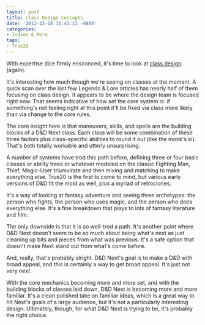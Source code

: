 ```yaml
---
layout: post
title: Class Design Concepts
date: '2012-12-18 11:41:13 -0800'
categories:
- Indies & More
tags:
- True20
---
```

With expertise dice firmly ensconced, it's time to look at <a href="http://www.wizards.com/DnD/Article.aspx?x=dnd/4ll/20121126">class design</a> (again).

It's interesting how much though we're seeing on classes at the moment. A quick scan over the last few Legends & Lore articles has nearly half of them focusing on class design. It appears to be where the design team is focused right now. That seems indicative of how set the core system is: if something's not feeling right at this point it'll be fixed via class more likely than via change to the core rules.

The core insight here is that maneuvers, skills, and spells are the building blocks of a D&D Next class. Each class will be some combination of these three factors plus class-specific abilities to round it out (like the monk's ki). That's both totally workable and utterly unsurprising.

A number of systems have trod this path before, defining three or four basic classes or ability trees or whatever modeled on the classic Fighting Man, Thief, Magic-User triumvirate and then mixing and matching to make everything else. True20 is the first to come to mind, but various early versions of D&D fit the mold as well, plus a myriad of retroclones.

It's a way of looking at fantasy adventure and seeing three archetypes: the person who fights, the person who uses magic, and the person who does everything else. It's a fine breakdown that plays to lots of fantasy literature and film.

The only downside is that it is so well-trod a path. It's another point where D&D Next doesn't seem to be so much about being what's next as just cleaning up bits and pieces from what was previous. It's a safe option that doesn't make Next stand out from what's come before.

And, really, that's probably alright. D&D Next's goal is to make a D&D with broad appeal, and this is certainly a way to get broad appeal. It's just not very <em>next</em>.

With the core mechanics becoming more and more set, and with the building blocks of classes laid down, D&D Next is becoming more and more familiar. It's a clean polished take on familiar ideas, which is a great way to hit Next's goals of a large audience, but it's not a particularly interesting design. Ultimately, though, for what D&D Next is trying to be, it's probably the right choice.
